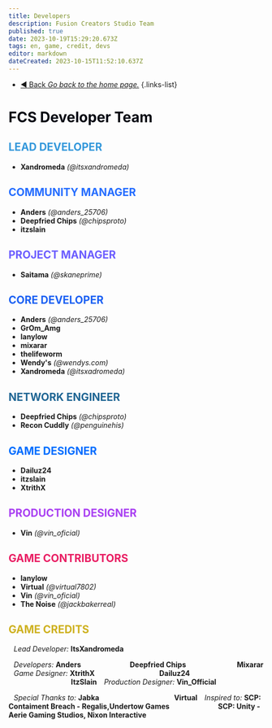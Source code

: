 ```yaml
---
title: Developers
description: Fusion Creators Studio Team
published: true
date: 2023-10-19T15:29:20.673Z
tags: en, game, credit, devs
editor: markdown
dateCreated: 2023-10-15T11:52:10.637Z
---
```


- [:arrow_backward: Back *Go back to the home page.*](/en/home#credits)
{.links-list}
# <font color="#050812">FCS Developer Team</font>
## <font color="#3498db">LEAD DEVELOPER</font>
- **Xandromeda** *(@itsxandromeda)*
## <font color="#256dff">COMMUNITY MANAGER</font>
- **Anders** *(@anders_25706)*
- **Deepfried Chips** *(@chipsproto)*
- **itzslain**
## <font color="#6c5dff">PROJECT MANAGER</font>
- **Saitama** *(@skaneprime)*
## <font color="#1c61f3">CORE DEVELOPER</font>
- **Anders** *(@anders_25706)*
- **GrOm_Amg**
- **lanylow**
- **mixarar**
- **thelifeworm**
- **Wendy's** *(@wendys.com)*
- **Xandromeda** *(@itsxadromeda)*
## <font color="#206694">NETWORK ENGINEER</font>
- **Deepfried Chips** *(@chipsproto)*
- **Recon Cuddly** *(@penguinehis)*
## <font color="#006dff">GAME DESIGNER</font>
- **Dailuz24**
- **itzslain**
- **XtrithX**
## <font color="#a940f2">PRODUCTION DESIGNER</font>
- **Vin** *(@vin_oficial)*
## <font color="#e91e63">GAME CONTRIBUTORS</font>
- **lanylow**
- **Virtual** *(@virtual7802)*
- **Vin** *(@vin_oficial)*
- **The Noise** *(@jackbakerreal)*
## <font color="#ceb120">GAME CREDITS</font>
⠀*Lead Developer:* **ItsXandromeda**

⠀*Developers:* **Anders**
⠀⠀⠀⠀⠀⠀⠀⠀⠀**Deepfried Chips**
⠀ ⠀⠀⠀⠀⠀⠀⠀⠀**Mixarar**
⠀*Game Designer:* **XtrithX**
⠀⠀⠀⠀⠀⠀⠀⠀⠀⠀⠀⠀**Dailuz24**
⠀⠀⠀⠀⠀⠀⠀⠀⠀⠀⠀⠀**ItzSlain**
⠀*Production Designer:* **Vin_Official**

⠀*Special Thanks to:* **Jabka**
⠀⠀⠀⠀⠀⠀⠀⠀⠀⠀⠀⠀⠀⠀**Virtual**
⠀*Inspired to:* **SCP: Contaiment Breach - Regalis,Undertow Games
⠀⠀⠀⠀⠀⠀⠀⠀⠀SCP: Unity - Aerie Gaming Studios, Nixon Interactive**